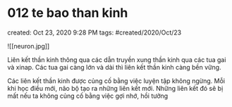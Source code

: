 # 012 te bao than kinh

created: Oct 23, 2020 9:28 PM
tags: #created/2020/Oct/23

![[neuron.jpg]]

Liên kết thần kinh thông qua các dẫn truyền xung thần kinh qua các tua gai và xinap. Các tua gai càng lớn và dài thì liên kết thần kinh càng bền vững.

Các liên kết thần kinh được củng cố bằng việc luyện tập không ngừng. Mỗi khi học điều mới, não bộ tạo ra những liên kết mới. Những liên kết đó sẽ bị mất nếu ta không củng cố bằng việc gợi nhớ, hồi tưởng